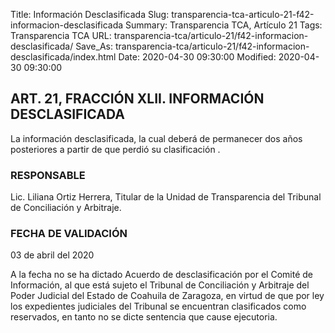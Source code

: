 Title: Información Desclasificada
Slug: transparencia-tca-articulo-21-f42-informacion-desclasificada
Summary: Transparencia TCA, Artículo 21
Tags: Transparencia TCA
URL: transparencia-tca/articulo-21/f42-informacion-desclasificada/
Save_As: transparencia-tca/articulo-21/f42-informacion-desclasificada/index.html
Date: 2020-04-30 09:30:00
Modified: 2020-04-30 09:30:00


## ART. 21, FRACCIÓN XLII. INFORMACIÓN DESCLASIFICADA

La información desclasificada, la cual deberá de permanecer dos años posteriores a partir de que perdió su clasificación .


### RESPONSABLE

Lic. Liliana Ortiz Herrera, Titular de la Unidad de Transparencia del Tribunal de Conciliación y Arbitraje.


### FECHA DE VALIDACIÓN

03 de abril del 2020


A la fecha no se ha dictado Acuerdo de desclasificación por el Comité de Información, al que está sujeto el Tribunal de Conciliación y Arbitraje  del Poder Judicial del Estado de Coahuila de Zaragoza, en virtud de que por ley los expedientes judiciales del Tribunal se encuentran clasificados como reservados, en tanto no se dicte sentencia que cause ejecutoria.



